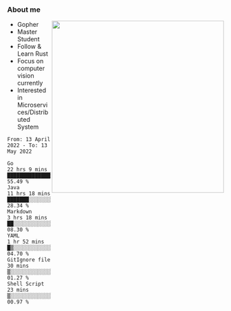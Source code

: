 ### About me

<img align="right" src="https://github-readme-stats-zhiwei-feng.vercel.app/api?username=zhiwei-Feng&show_icons=true&theme=algolia" width="400" />

- Gopher
- Master Student
- Follow & Learn Rust
- Focus on computer vision currently
- Interested in Microservices/Distributed System
  
<!--START_SECTION:waka-->

```text
From: 13 April 2022 - To: 13 May 2022

Go               22 hrs 9 mins   ██████████████░░░░░░░░░░░   55.49 %
Java             11 hrs 18 mins  ███████░░░░░░░░░░░░░░░░░░   28.34 %
Markdown         3 hrs 18 mins   ██░░░░░░░░░░░░░░░░░░░░░░░   08.30 %
YAML             1 hr 52 mins    █▒░░░░░░░░░░░░░░░░░░░░░░░   04.70 %
GitIgnore file   30 mins         ▒░░░░░░░░░░░░░░░░░░░░░░░░   01.27 %
Shell Script     23 mins         ▒░░░░░░░░░░░░░░░░░░░░░░░░   00.97 %
```

<!--END_SECTION:waka-->
</p>



<!--
[![github stats](https://github-readme-stats.vercel.app/api?username=zhiwei-Feng&theme=tokyonight&show_icons=true)](https://github.com/anuraghazra/github-readme-stats)
-->




<!--
**zhiwei-Feng/zhiwei-Feng** is a ✨ _special_ ✨ repository because its `README.md` (this file) appears on your GitHub profile.

Here are some ideas to get you started:

- 🔭 I’m currently working on ...
- 🌱 I’m currently learning ...
- 👯 I’m looking to collaborate on ...
- 🤔 I’m looking for help with ...
- 💬 Ask me about ...
- 📫 How to reach me: ...
- 😄 Pronouns: ...
- ⚡ Fun fact: ...
-->



